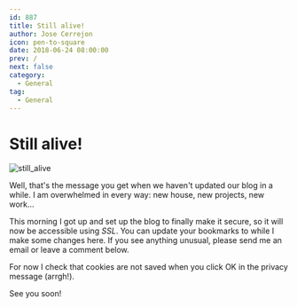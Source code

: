 ```yaml
---
id: 887
title: Still alive!
author: Jose Cerrejon
icon: pen-to-square
date: 2018-06-24 08:00:00
prev: /
next: false
category:
  - General
tag:
  - General
---
```


# Still alive!

![still_alive](/images/2018/06/still_alive.jpg)

Well, that's the message you get when we haven't updated our blog in a while. I am overwhelmed in every way: new house, new projects, new work...

This morning I got up and set up the blog to finally make it secure, so it will now be accessible using *SSL*. You can update your bookmarks to []() while I make some changes here. If you see anything unusual, please send me an email or leave a comment below.

For now I check that cookies are not saved when you click OK in the privacy message (arrgh!).

See you soon!
